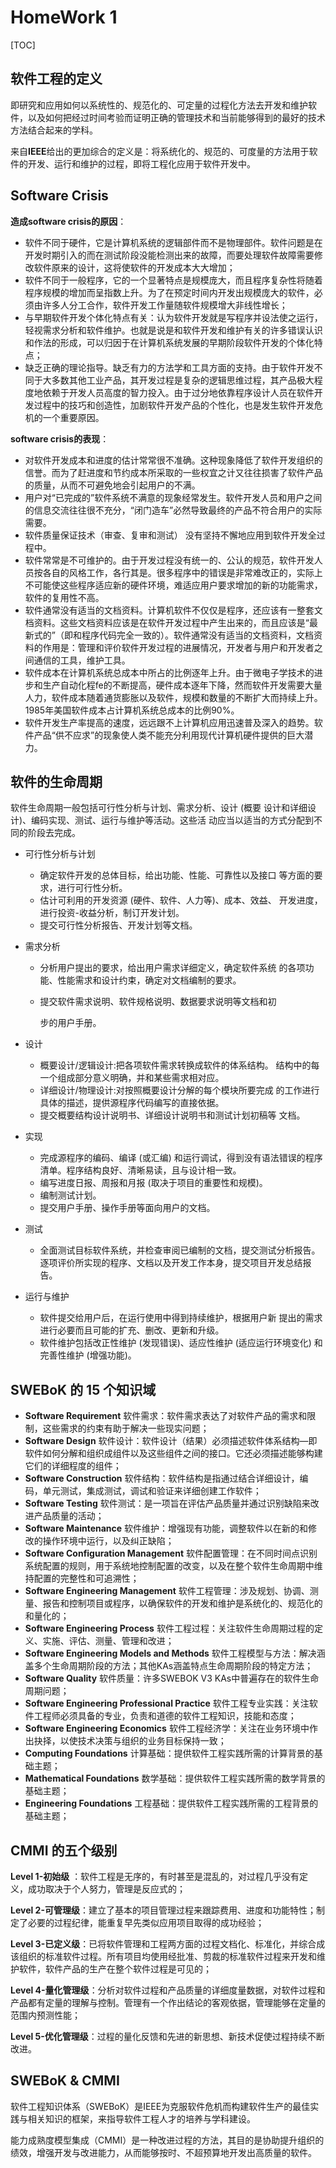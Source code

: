 # HomeWork 1

[TOC]

## 软件工程的定义

即研究和应用如何以系统性的、规范化的、可定量的过程化方法去开发和维护软件，以及如何把经过时间考验而证明正确的管理技术和当前能够得到的最好的技术方法结合起来的学科。

来自**IEEE**给出的更加综合的定义是：将系统化的、规范的、可度量的方法用于软件的开发、运行和维护的过程，即将工程化应用于软件开发中。

## Software Crisis

**造成software crisis的原因**：

- 软件不同于硬件，它是计算机系统的逻辑部件而不是物理部件。软件问题是在开发时期引入的而在测试阶段没能检测出来的故障，而要处理软件故障需要修改软件原来的设计，这将使软件的开发成本大大增加；
- 软件不同于一般程序，它的一个显著特点是规模庞大，而且程序复杂性将随着程序规模的增加而呈指数上升。为了在预定时间内开发出规模庞大的软件，必须由许多人分工合作，软件开发工作量随软件规模增大非线性增长；
- 与早期软件开发个体化特点有关：认为软件开发就是写程序并设法使之运行，轻视需求分析和软件维护。也就是说是和软件开发和维护有关的许多错误认识和作法的形成，可以归因于在计算机系统发展的早期阶段软件开发的个体化特点；
- 缺乏正确的理论指导。缺乏有力的方法学和工具方面的支持。由于软件开发不同于大多数其他工业产品，其开发过程是复杂的逻辑思维过程，其产品极大程度地依赖于开发人员高度的智力投入。由于过分地依靠程序设计人员在软件开发过程中的技巧和创造性，加剧软件开发产品的个性化，也是发生软件开发危机的一个重要原因。

**software crisis的表现**：

- 对软件开发成本和进度的估计常常很不准确。这种现象降低了软件开发组织的信誉。而为了赶进度和节约成本所采取的一些权宜之计又往往损害了软件产品的质量，从而不可避免地会引起用户的不满。
- 用户对“已完成的”软件系统不满意的现象经常发生。软件开发人员和用户之间的信息交流往往很不充分，“闭门造车”必然导致最终的产品不符合用户的实际需要。
- 软件质量保证技术（审查、复审和测试） 没有坚持不懈地应用到软件开发全过程中。
- 软件常常是不可维护的。由于开发过程没有统一的、公认的规范，软件开发人员按各自的风格工作，各行其是。很多程序中的错误是非常难改正的，实际上不可能使这些程序适应新的硬件环境，难适应用户要求增加的新的功能需求，软件的复用性不高。
- 软件通常没有适当的文档资料。计算机软件不仅仅是程序，还应该有一整套文档资料。这些文档资料应该是在软件开发过程中产生出来的，而且应该是“最新式的”（即和程序代码完全一致的）。软件通常没有适当的文档资料，文档资料的作用是：管理和评价软件开发过程的进展情况，开发者与用户和开发者之间通信的工具，维护工具。
- 软件成本在计算机系统总成本中所占的比例逐年上升。由于微电子学技术的进步和生产自动化程fe的不断提高，硬件成本逐年下降，然而软件开发需要大量人力，软件成本随着通货膨胀以及软件，规模和数量的不断扩大而持续上升。1985年美国软件成本占计算机系统总成本的比例90%。
- 软件开发生产率提高的速度，远远跟不上计算机应用迅速普及深入的趋势。软件产品“供不应求”的现象使人类不能充分利用现代计算机硬件提供的巨大潜力。

## 软件的生命周期

软件生命周期一般包括可行性分析与计划、需求分析、设计 (概要 设计和详细设计)、编码实现、测试、运行与维护等活动。这些活 动应当以适当的方式分配到不同的阶段去完成。

- 可行性分析与计划

  - 确定软件开发的总体目标，给出功能、性能、可靠性以及接口 等方面的要求，进行可行性分析。 
  - 估计可利用的开发资源 (硬件、软件、人力等)、成本、效益、 开发进度，进行投资-收益分析，制订开发计划。 
  - 提交可行性分析报告、开发计划等文档。 

- 需求分析

  - 分析用户提出的要求，给出用户需求详细定义，确定软件系统 的各项功能、性能需求和设计约束，确定对文档编制的要求。 

  - 提交软件需求说明、软件规格说明、数据要求说明等文档和初 

    步的用户手册。 

- 设计

  - 概要设计/逻辑设计:把各项软件需求转换成软件的体系结构。 结构中的每一个组成部分意义明确，并和某些需求相对应。 
  - 详细设计/物理设计:对按照概要设计分解的每个模块所要完成 的工作进行具体的描述，提供源程序代码编写的直接依据。 
  - 提交概要结构设计说明书、详细设计说明书和测试计划初稿等 文档。 

- 实现

  - 完成源程序的编码、编译 (或汇编) 和运行调试，得到没有语法错误的程序清单。程序结构良好、清晰易读，且与设计相一致。
  - 编写进度日报、周报和月报 (取决于项目的重要性和规模)。 
  - 编制测试计划。 
  - 提交用户手册、操作手册等面向用户的文档。

- 测试

  - 全面测试目标软件系统，并检查审阅已编制的文档，提交测试分析报告。逐项评价所实现的程序、文档以及开发工作本身，提交项目开发总结报告。

- 运行与维护

  - 软件提交给用户后，在运行使用中得到持续维护，根据用户新 提出的需求进行必要而且可能的扩充、删改、更新和升级。
  - 软件维护包括改正性维护 (发现错误)、适应性维护 (适应运行环境变化) 和完善性维护 (增强功能)。

## SWEBoK 的 15 个知识域

- **Software Requirement**  软件需求：软件需求表达了对软件产品的需求和限制，这些需求的约束有助于解决一些现实问题；
- **Software Design** 软件设计：软件设计（结果）必须描述软件体系结构—即软件如何分解和组织成组件以及这些组件之间的接口。它还必须描述能够构建它们的详细程度的组件；
- **Software Construction** 软件结构：软件结构是指通过结合详细设计，编码，单元测试，集成测试，调试和验证来详细创建工作软件；
- **Software Testing** 软件测试：是一项旨在评估产品质量并通过识别缺陷来改进产品质量的活动；
- **Software Maintenance** 软件维护：增强现有功能，调整软件以在新的和修改的操作环境中运行，以及纠正缺陷；
- **Software Configuration Management** 软件配置管理：在不同时间点识别系统配置的规则，用于系统地控制配置的改变，以及在整个软件生命周期中维持配置的完整性和可追溯性；
- **Software Engineering Management** 软件工程管理：涉及规划、协调、测量、报告和控制项目或程序，以确保软件的开发和维护是系统化的、规范化的和量化的；
- **Software Engineering Process** 软件工程过程：关注软件生命周期过程的定义、实施、评估、测量、管理和改进；
- **Software Engineering Models and Methods** 软件工程模型与方法：解决涵盖多个生命周期阶段的方法；其他KAs涵盖特点生命周期阶段的特定方法；
- **Software Quality** 软件质量：许多SWEBOK V3 KAs中普遍存在的软件生命周期问题；
- **Software Engineering Professional Practice** 软件工程专业实践：关注软件工程师必须具备的专业，负责和道德的软件工程知识，技能和态度；
- **Software Engineering Economics** 软件工程经济学：关注在业务环境中作出抉择，以使技术决策与组织的业务目标保持一致；
- **Computing Foundations** 计算基础：提供软件工程实践所需的计算背景的基础主题；
- **Mathematical Foundations** 数学基础：提供软件工程实践所需的数学背景的基础主题；
- **Engineering Foundations** 工程基础：提供软件工程实践所需的工程背景的基础主题；

## CMMI 的五个级别

**Level 1-初始级** ：软件工程是无序的，有时甚至是混乱的，对过程几乎没有定义，成功取决于个人努力，管理是反应式的；

**Level 2-可管理级**：建立了基本的项目管理过程来跟踪费用、进度和功能特性；制定了必要的过程纪律，能重复早先类似应用项目取得的成功经验；

**Level 3-已定义级**：已将软件管理和工程两方面的过程文档化、标准化，并综合成该组织的标准软件过程。所有项目均使用经批准、剪裁的标准软件过程来开发和维护软件，软件产品的生产在整个软件过程是可见的；

**Level 4-量化管理级**：分析对软件过程和产品质量的详细度量数据，对软件过程和产品都有定量的理解与控制。管理有一个作出结论的客观依据，管理能够在定量的范围内预测性能；

**Level 5-优化管理级**：过程的量化反馈和先进的新思想、新技术促使过程持续不断改进。

## SWEBoK & CMMI

软件工程知识体系（SWEBoK）是IEEE为克服软件危机而构建软件生产的最佳实践与相关知识的框架，来指导软件工程人才的培养与学科建设。

能力成熟度模型集成（CMMI）是一种改进过程的方法，其目的是协助提升组织的绩效，增强开发与改进能力，从而能够按时、不超预算地开发出高质量的软件。



 
